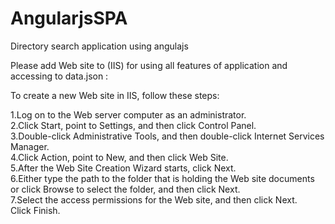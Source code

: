 # AngularjsSPA
Directory search application using angulajs

Please add Web site to (IIS) for using all features of application and accessing to data.json :

To create a new Web site in IIS, follow these steps:

1.Log on to the Web server computer as an administrator.<br>
2.Click Start, point to Settings, and then click Control Panel.<br>
3.Double-click Administrative Tools, and then double-click Internet Services Manager.<br>
4.Click Action, point to New, and then click Web Site.<br>
5.After the Web Site Creation Wizard starts, click Next. <br>
6.Either type the path to the folder that is holding the Web site documents or click Browse to select the folder, and then click Next.<br>
7.Select the access permissions for the Web site, and then click Next.<br>
Click Finish.
